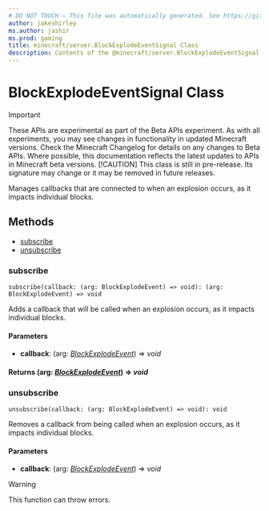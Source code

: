 ```yaml
---
# DO NOT TOUCH — This file was automatically generated. See https://github.com/mojang/minecraftapidocsgenerator to modify descriptions, examples, etc.
author: jakeshirley
ms.author: jashir
ms.prod: gaming
title: minecraft/server.BlockExplodeEventSignal Class
description: Contents of the @minecraft/server.BlockExplodeEventSignal class.
---
```

# BlockExplodeEventSignal Class
>[!IMPORTANT]
>These APIs are experimental as part of the Beta APIs experiment. As with all experiments, you may see changes in functionality in updated Minecraft versions. Check the Minecraft Changelog for details on any changes to Beta APIs. Where possible, this documentation reflects the latest updates to APIs in Minecraft beta versions.
> [!CAUTION]
> This class is still in pre-release.  Its signature may change or it may be removed in future releases.

Manages callbacks that are connected to when an explosion occurs, as it impacts individual blocks.

## Methods
- [subscribe](#subscribe)
- [unsubscribe](#unsubscribe)

### **subscribe**
`
subscribe(callback: (arg: BlockExplodeEvent) => void): (arg: BlockExplodeEvent) => void
`

Adds a callback that will be called when an explosion occurs, as it impacts individual blocks.

#### **Parameters**
- **callback**: (arg: [*BlockExplodeEvent*](BlockExplodeEvent.md)) => *void*

#### **Returns** (arg: [*BlockExplodeEvent*](BlockExplodeEvent.md)) => *void*

### **unsubscribe**
`
unsubscribe(callback: (arg: BlockExplodeEvent) => void): void
`

Removes a callback from being called when an explosion occurs, as it impacts individual blocks.

#### **Parameters**
- **callback**: (arg: [*BlockExplodeEvent*](BlockExplodeEvent.md)) => *void*

> [!WARNING]
> This function can throw errors.
